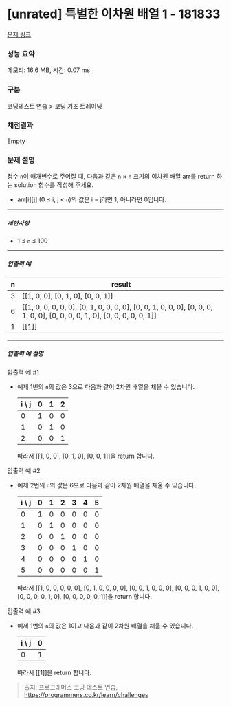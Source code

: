# [unrated] 특별한 이차원 배열 1 - 181833 

[문제 링크](https://school.programmers.co.kr/learn/courses/30/lessons/181833) 

### 성능 요약

메모리: 16.6 MB, 시간: 0.07 ms

### 구분

코딩테스트 연습 > 코딩 기초 트레이닝

### 채점결과

Empty

### 문제 설명

<p>정수 <code>n</code>이 매개변수로 주어질 때, 다음과 같은 <code>n</code> × <code>n</code> 크기의 이차원 배열 arr를 return 하는 solution 함수를 작성해 주세요.</p>

<ul>
<li>arr[i][j] (0 ≤ i, j &lt; <code>n</code>)의 값은 i = j라면 1, 아니라면 0입니다.</li>
</ul>

<hr>

<h5>제한사항</h5>

<ul>
<li>1 ≤ <code>n</code> ≤ 100</li>
</ul>

<hr>

<h5>입출력 예</h5>
<table class="table">
        <thead><tr>
<th>n</th>
<th>result</th>
</tr>
</thead>
        <tbody><tr>
<td>3</td>
<td>[[1, 0, 0], [0, 1, 0], [0, 0, 1]]</td>
</tr>
<tr>
<td>6</td>
<td>[[1, 0, 0, 0, 0, 0], [0, 1, 0, 0, 0, 0], [0, 0, 1, 0, 0, 0], [0, 0, 0, 1, 0, 0], [0, 0, 0, 0, 1, 0], [0, 0, 0, 0, 0, 1]]</td>
</tr>
<tr>
<td>1</td>
<td>[[1]]</td>
</tr>
</tbody>
      </table>
<hr>

<h5>입출력 예 설명</h5>

<p>입출력 예 #1</p>

<ul>
<li><p>예제 1번의 <code>n</code>의 값은 3으로 다음과 같이 2차원 배열을 채울 수 있습니다.</p>
<table class="table">
        <thead><tr>
<th>i \ j</th>
<th>0</th>
<th>1</th>
<th>2</th>
</tr>
</thead>
        <tbody><tr>
<td>0</td>
<td>1</td>
<td>0</td>
<td>0</td>
</tr>
<tr>
<td>1</td>
<td>0</td>
<td>1</td>
<td>0</td>
</tr>
<tr>
<td>2</td>
<td>0</td>
<td>0</td>
<td>1</td>
</tr>
</tbody>
      </table>
<p>따라서 [[1, 0, 0], [0, 1, 0], [0, 0, 1]]을 return 합니다.</p></li>
</ul>

<p>입출력 예 #2</p>

<ul>
<li><p>예제 2번의 <code>n</code>의 값은 6으로 다음과 같이 2차원 배열을 채울 수 있습니다.</p>
<table class="table">
        <thead><tr>
<th>i \ j</th>
<th>0</th>
<th>1</th>
<th>2</th>
<th>3</th>
<th>4</th>
<th>5</th>
</tr>
</thead>
        <tbody><tr>
<td>0</td>
<td>1</td>
<td>0</td>
<td>0</td>
<td>0</td>
<td>0</td>
<td>0</td>
</tr>
<tr>
<td>1</td>
<td>0</td>
<td>1</td>
<td>0</td>
<td>0</td>
<td>0</td>
<td>0</td>
</tr>
<tr>
<td>2</td>
<td>0</td>
<td>0</td>
<td>1</td>
<td>0</td>
<td>0</td>
<td>0</td>
</tr>
<tr>
<td>3</td>
<td>0</td>
<td>0</td>
<td>0</td>
<td>1</td>
<td>0</td>
<td>0</td>
</tr>
<tr>
<td>4</td>
<td>0</td>
<td>0</td>
<td>0</td>
<td>0</td>
<td>1</td>
<td>0</td>
</tr>
<tr>
<td>5</td>
<td>0</td>
<td>0</td>
<td>0</td>
<td>0</td>
<td>0</td>
<td>1</td>
</tr>
</tbody>
      </table>
<p>따라서 [[1, 0, 0, 0, 0, 0], [0, 1, 0, 0, 0, 0], [0, 0, 1, 0, 0, 0], [0, 0, 0, 1, 0, 0], [0, 0, 0, 0, 1, 0], [0, 0, 0, 0, 0, 1]]을 return 합니다.</p></li>
</ul>

<p>입출력 예 #3</p>

<ul>
<li><p>예제 1번의 <code>n</code>의 값은 1이고 다음과 같이 2차원 배열을 채울 수 있습니다.</p>
<table class="table">
        <thead><tr>
<th>i \ j</th>
<th>0</th>
</tr>
</thead>
        <tbody><tr>
<td>0</td>
<td>1</td>
</tr>
</tbody>
      </table>
<p>따라서 [[1]]을 return 합니다.</p></li>
</ul>


> 출처: 프로그래머스 코딩 테스트 연습, https://programmers.co.kr/learn/challenges